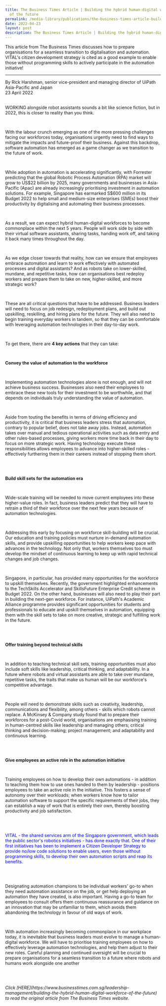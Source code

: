 ```yaml
---
title: The Business Times Article | Building the hybrid human-digital workforce
  of the future
permalink: /media-library/publications/the-business-times-article-building-hybrid-human-digital-workforce
date: 2022-04-23
layout: post
description: The Business Times Article | Building the hybrid human-digital workforce
---
```

<html>
<body>
<p>This article from The Business Times discusses how to prepare organisations for a seamless transition to digitalisation and automation. VITAL's citizen development strategy is cited as a good example to enable those without programming skills to actively participate in the automation initiative!</p>
<hr>
<div>
By Rick Harshman, senior vice-president and managing director of UiPath Asia-Pacific and Japan
<br>
23 April 2022
<div>
<br>
<p>WORKING alongside robot assistants sounds a bit like science fiction, but in 2022, this is closer to reality than you think.</p>
<br>
<p>With the labour crunch emerging as one of the more pressing challenges facing our workforces today, organisations urgently need to find ways to mitigate the impacts and future-proof their business. Against this backdrop, software automation has emerged as a game changer as we transition to the future of work.</p>
<br>
<p>While adoption in automation is accelerating significantly, with Forrester predicting that the global Robotic Process Automation (RPA) market will grow to US$22 billion by 2025, many governments and businesses in Asia-Pacific (Apac) are already increasingly prioritising investment in automation solutions. For example, Singapore has earmarked S$600 million in its Budget 2022 to help small and medium-size enterprises (SMEs) boost their productivity by digitalising and automating their business processes.</p>
<br>
<p>As a result, we can expect hybrid human-digital workforces to become commonplace within the next 5 years. People will work side by side with their virtual software assistants, sharing tasks, handing work off, and taking it back many times throughout the day.</p>
<br>
<p>As we edge closer towards that reality, how can we ensure that employees embrace automation and learn to work effectively with automated processes and digital assistants? And as robots take on lower-skilled, mundane, and repetitive tasks, how can organisations best redeploy workers and prepare them to take on new, higher-skilled, and more strategic work?</p>
<br>
<p>These are all critical questions that have to be addressed. Business leaders will need to focus on job redesign, redeployment plans, and build out upskilling, reskilling, and hiring plans for the future. They will also need to begin training everyday workers in tandem, so that they can be comfortable with leveraging automation technologies in their day-to-day work.</p>
<br>
<p>To get there, there are <b>4 key actions</b> that they can take:</p>
<br>
<p><b>Convey the value of automation to the workforce</b></p>
<br>
<p>Implementing automation technologies alone is not enough, and will not achieve business success. Businesses also need their employees to embrace these new tools for their investment to be worthwhile, and that depends on individuals truly understanding the value of automation.</p>
<br>
<p>Aside from touting the benefits in terms of driving efficiency and productivity, it is critical that business leaders stress that automation, contrary to popular belief, does not take away jobs. Instead, automation takes over manual and tedious operational activities such as data entry and other rules-based processes, giving workers more time back in their day to focus on more strategic work. Having technology execute these responsibilities allows employees to advance into higher-skilled roles - effectively furthering them in their careers instead of stopping them short.</p>
<br>
<br>
<p><b>Build skill sets for the automation era</b></p>
<br>
<p>Wide-scale training will be needed to move current employees into these higher-value roles. In fact, business leaders predict that they will have to retrain a third of their workforce over the next few years because of automation technologies.</p>
<br>
<p>Addressing this early by focusing on workforce skill-building will be crucial. Our education and training policies must nurture in-demand automation skills, and provide upskilling opportunities to help workers keep pace with advances in the technology. Not only that, workers themselves too must develop the mindset of continuous learning to keep up with rapid technical changes and job changes.</p>
<br>
<p>Singapore, in particular, has provided many opportunities for the workforce to upskill themselves. Recently, the government highlighted enhancements to the TechSkills Accelerator and SkillsFuture Enterprise Credit scheme in Budget 2022. On the other hand, businesses will also need to play their part in building the next-gen workforce. For instance, UiPath's Academic Alliance programme provides significant opportunities for students and professionals to educate and upskill themselves in automation, equipping them with the skill sets to take on more creative, strategic and fulfilling work in the future.</p>
<br>
<br>
<p><b>Offer training beyond technical skills</b></p>
<br>
<p>In addition to teaching technical skill sets, training opportunities must also include soft skills like leadership, critical thinking, and adaptability. In a future where robots and virtual assistants are able to take over mundane, repetitive tasks, the traits that make us human will be our workforce's competitive advantage.</p>
<br>
<p>People will need to demonstrate skills such as creativity, leadership, communications and flexibility, among others - skills which robots cannot replace. A McKinsey & Company study found that to prepare their workforces for a post-Covid world, organisations are emphasising training in human-centred skills like leadership and managing others; critical thinking and decision-making; project management; and adaptability and continuous learning.</p>
<br>
<br>
<p><b>Give employees an active role in the automation initiative</b></p>
<br>
<p>Training employees on how to develop their own automations - in addition to teaching them how to use ones handed to them by leadership - positions employees to take an active role in the initiative. This fosters a sense of autonomy over their workloads; when workers know how to tailor automation software to support the specific requirements of their jobs, they can establish a way of work that is entirely their own, thereby boosting productivity and job satisfaction.</p>
<br>
<br>
<p style="color:blue;">VITAL - the shared services arm of the Singapore government, which leads the public sector's robotics initiatives - has done exactly that. One of their first initiatives has been to implement a Citizen Developer Strategy to provide no/low code solutions to enable users, even those without programming skills, to develop their own automation scripts and reap its benefits.</p>
<br>
<br>
<p>Designating automation champions to be individual workers' go-to when they need automation assistance on the job, or get help deploying an automation they have created, is also important. Having a go-to team for employees to consult offers them continuous reassurance and guidance on an innovation that may be unfamiliar to them, which avoids them abandoning the technology in favour of old ways of work.</p>
<br>
<p>With automation increasingly becoming commonplace in our workplace today, it is inevitable that business leaders must evolve to manage a human-digital workforce. We will have to prioritise training employees on how to effectively leverage automation technologies, and help them adjust to their new roles. Careful planning and continued oversight will be crucial to prepare organisations for a seamless transition to a future where robots and humans work alongside one another</p>
<br>
<br>
<p><i>Click [HERE](https://www.businesstimes.com.sg/leadership-management/building-the-hybrid-human-digital-workforce-of-the-future) to read the original article from The Business Times website.</i></p>
</body>
</html>